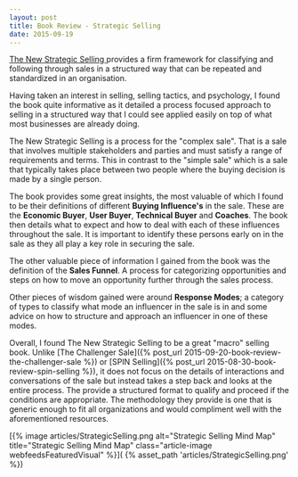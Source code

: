 ```yaml
---
layout: post
title: Book Review - Strategic Selling
date: 2015-09-19
---
```


[The New Strategic Selling
](http://www.amazon.com/The-New-Strategic-Selling-Successful/dp/044669519X)
provides a firm framework for classifying and following through sales in a
structured way that can be repeated and standardized in an organisation.

Having taken an interest in selling, selling tactics, and psychology, I found
the book quite informative as it detailed a process focused approach to selling
in a structured way that I could see applied easily on top of what most
businesses are already doing.

<!--more-->

The New Strategic Selling is a process for the "complex sale". That is a sale
that involves multiple stakeholders and parties and must satisfy a range of
requirements and terms. This in contrast to the "simple sale" which is a sale
that typically takes place between two people where the buying decision is made
by a single person.

The book provides some great insights, the most valuable of which I found to be
their definitions of different **Buying Influence's** in the sale. These are
the **Economic Buyer**, **User Buyer**, **Technical Buyer** and **Coaches**.
The book then details what to expect and how to deal with each of these
influences throughout the sale.  It is important to identify these persons
early on in the sale as they all play a key role in securing the sale.

The other valuable piece of information I gained from the book was the
definition of the **Sales Funnel**. A process for categorizing opportunities
and steps on how to move an opportunity further through the sales process.

Other pieces of wisdom gained were around **Response Modes**; a category of
types to classify what mode an influencer in the sale is in and some advice on
how to structure and approach an influencer in one of these modes.

Overall, I found The New Strategic Selling to be a great "macro" selling book.
Unlike [The Challenger 
Sale]({% post_url 2015-09-20-book-review-the-challenger-sale %}) or [SPIN 
Selling]({% post_url 2015-08-30-book-review-spin-selling %}), it does not focus
on the details of interactions and conversations of the sale but instead takes
a step back and looks at the entire process. The provide a structured format to
qualify and proceed if the conditions are appropriate. The methodology they
provide is one that is generic enough to fit all organizations and would
compliment well with the aforementioned resources.

[{% image articles/StrategicSelling.png alt="Strategic Selling Mind Map" title="Strategic Selling Mind Map" class="article-image webfeedsFeaturedVisual" %}](
{% asset_path 'articles/StrategicSelling.png' %})
